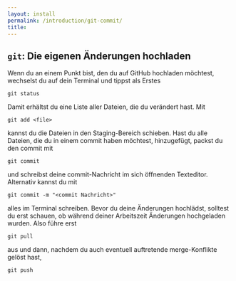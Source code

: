 ```yaml
---
layout: install
permalink: /introduction/git-commit/
title:
---
```


## `git`: Die eigenen Änderungen hochladen

Wenn du an einem Punkt bist, den du auf GitHub hochladen möchtest,
wechselst du auf dein Terminal und tippst als Erstes
```
git status
```
Damit erhältst du eine Liste aller Dateien, die du verändert hast.
Mit
```
git add <file>
```
kannst du die Dateien in den Staging-Bereich schieben.
Hast du alle Dateien, die du in einem commit haben möchtest, hinzugefügt,
packst du den commit mit
```
git commit
```
und schreibst deine commit-Nachricht im sich öffnenden Texteditor.
Alternativ kannst du mit
```
git commit -m "<commit Nachricht>"
```
alles im Terminal schreiben.
Bevor du deine Änderungen hochlädst,
solltest du erst schauen,
ob während deiner Arbeitszeit Änderungen hochgeladen wurden.
Also führe erst
```
git pull
```
aus und dann,
nachdem du auch eventuell auftretende merge-Konflikte gelöst hast,
```
git push
```
